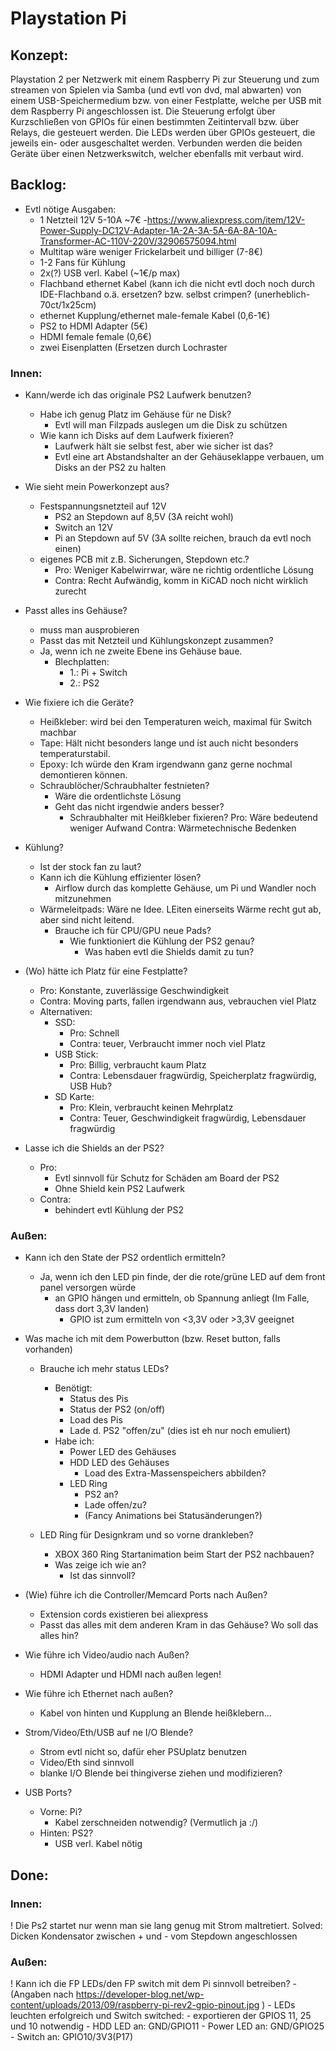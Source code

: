 # Playstation Pi

## Konzept:

Playstation 2 per Netzwerk mit einem Raspberry Pi zur Steuerung und zum streamen von Spielen via Samba (und evtl von dvd, mal abwarten) von einem USB-Speichermedium bzw. von einer Festplatte, welche per USB mit dem Raspberry Pi angeschlossen ist.
Die Steuerung erfolgt über Kurzschließen von GPIOs für einen bestimmten Zeitintervall bzw. über Relays, die gesteuert werden.
Die LEDs werden über GPIOs gesteuert, die jeweils ein- oder ausgeschaltet werden.
Verbunden werden die beiden Geräte über einen Netzwerkswitch, welcher ebenfalls mit verbaut wird.

## Backlog:

- Evtl nötige Ausgaben:
	- 1 Netzteil 12V 5-10A ~7€
		-https://www.aliexpress.com/item/12V-Power-Supply-DC12V-Adapter-1A-2A-3A-5A-6A-8A-10A-Transformer-AC-110V-220V/32906575094.html
	- Multitap wäre weniger Frickelarbeit und billiger (7-8€)
	- 1-2 Fans für Kühlung
	- 2x(?) USB verl. Kabel (~1€/p max)
	- Flachband ethernet Kabel (kann ich die nicht evtl doch noch durch IDE-Flachband o.ä. ersetzen? bzw. selbst crimpen? (unerheblich-70ct/1x25cm)
	- ethernet Kupplung/ethernet male-female Kabel (0,6-1€)
	- PS2 to HDMI Adapter (5€)
	- HDMI female female (0,6€)
	- zwei Eisenplatten (Ersetzen durch Lochraster

### Innen:


- Kann/werde ich das originale PS2 Laufwerk benutzen?
	- Habe ich genug Platz im Gehäuse für ne Disk?
		- Evtl will man Filzpads auslegen um die Disk zu schützen
	- Wie kann ich Disks auf dem Laufwerk fixieren?
		- Laufwerk hält sie selbst fest, aber wie sicher ist das?
		- Evtl eine art Abstandshalter an der Gehäuseklappe verbauen, um Disks an der PS2 zu halten

- Wie sieht mein Powerkonzept aus?
	- Festspannungsnetzteil auf 12V
		- PS2 an Stepdown auf 8,5V (3A reicht wohl)
		- Switch an 12V
		- Pi an Stepdown auf 5V (3A sollte reichen, brauch da evtl noch einen)
	- eigenes PCB mit z.B. Sicherungen, Stepdown etc.?
		- Pro: Weniger Kabelwirrwar, wäre ne richtig ordentliche Lösung
		- Contra: Recht Aufwändig, komm in KiCAD noch nicht wirklich zurecht

- Passt alles ins Gehäuse?
	- muss man ausprobieren
	- Passt das mit Netzteil und Kühlungskonzept zusammen?
	- Ja, wenn ich ne zweite Ebene ins Gehäuse baue.
		- Blechplatten:
			- 1.: Pi + Switch
			- 2.: PS2

- Wie fixiere ich die Geräte?	
	- Heißkleber: wird bei den Temperaturen weich, maximal für Switch machbar
	- Tape: Hält nicht besonders lange und ist auch nicht besonders temperaturstabil.
	- Epoxy: Ich würde den Kram irgendwann ganz gerne nochmal demontieren können.
	- Schraublöcher/Schraubhalter festnieten?
		- Wäre die ordentlichste Lösung
		- Geht das nicht irgendwie anders besser?
			- Schraubhalter mit Heißkleber fixieren?
				Pro: Wäre bedeutend weniger Aufwand
				Contra: Wärmetechnische Bedenken


- Kühlung?
	- Ist der stock fan zu laut?
	- Kann ich die Kühlung effizienter lösen?
		- Airflow durch das komplette Gehäuse, um Pi und Wandler noch mitzunehmen
	- Wärmeleitpads: Wäre ne Idee. LEiten einerseits Wärme recht gut ab, aber sind nicht leitend.
		- Brauche ich für CPU/GPU neue Pads?
			- Wie funktioniert die Kühlung der PS2 genau?
				-  Was haben evtl die Shields damit zu tun?


- (Wo) hätte ich Platz für eine Festplatte?
	- Pro: Konstante, zuverlässige Geschwindigkeit
	- Contra: Moving parts, fallen irgendwann aus, vebrauchen viel Platz
	- Alternativen:
		- SSD:
			- Pro: Schnell
			- Contra: teuer, Verbraucht immer noch viel Platz
		- USB Stick:
			- Pro: Billig, verbraucht kaum Platz
			- Contra: Lebensdauer fragwürdig, Speicherplatz fragwürdig, USB Hub?
		- SD Karte:
			- Pro: Klein, verbraucht keinen Mehrplatz
			- Contra: Teuer, Geschwindigkeit fragwürdig, Lebensdauer fragwürdig

- Lasse ich die Shields an der PS2?
	- Pro:
		- Evtl sinnvoll für Schutz for Schäden am Board der PS2
		- Ohne Shield kein PS2 Laufwerk
	- Contra:
		- behindert evtl Kühlung der PS2	


### Außen:

- Kann ich den State der PS2 ordentlich ermitteln?
	- Ja, wenn ich den LED pin finde, der die rote/grüne LED auf dem front panel versorgen würde
		- an GPIO hängen und ermitteln, ob Spannung anliegt (Im Falle, dass dort 3,3V landen)
			- GPIO ist zum ermitteln von <3,3V oder >3,3V geeignet

- Was mache ich mit dem Powerbutton (bzw. Reset button, falls vorhanden)
	- Brauche ich mehr status LEDs?
		- Benötigt:
			- Status des Pis
			- Status der PS2 (on/off)
			- Load des Pis
			- Lade d. PS2  "offen/zu" (dies ist eh nur noch emuliert)
		- Habe ich:
			- Power LED des Gehäuses
			- HDD LED des Gehäuses
				- Load des Extra-Massenspeichers abbilden?
			- LED Ring
				- PS2 an?
				- Lade offen/zu?
				- (Fancy Animations bei Statusänderungen?)

	- LED Ring für Designkram und so vorne drankleben?
		- XBOX 360 Ring Startanimation beim Start der PS2 nachbauen?
		- Was zeige ich wie an?
			- Ist das sinnvoll?

- (Wie) führe ich die Controller/Memcard Ports nach Außen?
	- Extension cords existieren bei aliexpress
	- Passt das alles mit dem anderen Kram in das Gehäuse? Wo soll das alles hin?

- Wie führe ich Video/audio nach Außen?
	- HDMI Adapter und HDMI nach außen legen!	

- Wie führe ich Ethernet nach außen?
	- Kabel von hinten und Kupplung an Blende heißklebern...

- Strom/Video/Eth/USB auf ne I/O Blende?
	- Strom evtl nicht so, dafür eher PSUplatz benutzen
	- Video/Eth sind sinnvoll
	- blanke I/O Blende bei thingiverse ziehen und modifizieren?

- USB Ports?
	- Vorne: Pi?
		- Kabel zerschneiden notwendig? (Vermutlich ja :/)
	- Hinten: PS2?
		- USB verl. Kabel nötig

## Done:

### Innen:
! Die Ps2 startet nur wenn man sie lang genug mit Strom maltretiert.
	Solved: Dicken Kondensator zwischen + und - vom Stepdown angeschlossen

### Außen:

! Kann ich die FP LEDs/den FP switch mit dem Pi sinnvoll betreiben?
	- (Angaben nach https://developer-blog.net/wp-content/uploads/2013/09/raspberry-pi-rev2-gpio-pinout.jpg )
	- LEDs leuchten erfolgreich und Switch switched:
		- exportieren der GPIOS 11, 25 und 10 notwendig
		- HDD LED an: GND/GPIO11
		- Power LED an: GND/GPIO25
		- Switch an: GPIO10/3V3(P17)	

